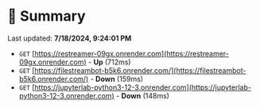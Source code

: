 # 📖 Summary
Last updated: **7/18/2024, 9:24:01 PM**

- `GET` [https://restreamer-09gx.onrender.com](https://restreamer-09gx.onrender.com) - **Up** (712ms)
- `GET` [https://filestreambot-b5k6.onrender.com/](https://filestreambot-b5k6.onrender.com/) - **Down** (159ms)
- `GET` [https://jupyterlab-python3-12-3.onrender.com](https://jupyterlab-python3-12-3.onrender.com) - **Down** (148ms)
